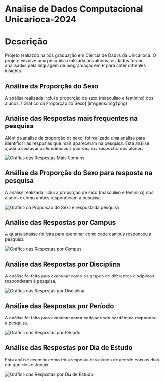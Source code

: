 # Analise de Dados Computacional Unicarioca-2024

# Descrição
Projeto realiazdo na pós graduação em Ciência de Dados da Unicarioca. O projeto envolve uma pesquisa realizada aos alunos, os dados foram analisados pela linguagem de programação em R para obter difrentes insights.

## Análise da Proporção do Sexo

A análise realizada inclui a proporção de sexo (masculino e feminino) dos alunos. 
![Gráfico da Proporção do Sexo] (imagens/img1.png)


## Análise das Respostas mais frequentes na pesquisa

Além da análise da proporção do sexo, foi realizada uma análise para identificar as respostas que mais apareceram na pesquisa. Esta análise ajuda a destacar as tendências e padrões nas respostas dos alunos.

![Gráfico das Respostas Mais Comuns](![img2](https://github.com/MatheusAmorim7/An-lise-de-Dados-Computacional---Unicarioca-2024/assets/168905464/4f35d09f-0be8-4de1-9b4b-9cd16a3ed641)
)

## Análise da Proporção do Sexo para resposta na pesquisa

A análise realizada inclui a proporção de sexo (masculino e feminino) dos alunos e como ambos responderam a pesquisa. 

![Gráfico da Proporção do Sexo e resposta da pesquisa](![img3](https://github.com/MatheusAmorim7/An-lise-de-Dados-Computacional---Unicarioca-2024/assets/168905464/5086194b-031e-466f-9226-7ea9f7a80569)
)

## Análise das Respostas por Campus

A quarta análise foi feita para examinar como cada campus respondeu à pesquisa. 

![Gráfico das Respostas por Campus](![img4](https://github.com/MatheusAmorim7/An-lise-de-Dados-Computacional---Unicarioca-2024/assets/168905464/18a04cbb-ea16-4da0-ad7a-6e3ec323d910)
)

## Análise das Respostas por Disciplina

A análise foi feita para examinar como os grupos de diferentes disciplinas responderam à pesquisa.

![Gráfico das Respostas por Disciplina](![img5](https://github.com/MatheusAmorim7/An-lise-de-Dados-Computacional---Unicarioca-2024/assets/168905464/db46508d-d3af-4843-9514-f03dc4ffe94e)
)

## Análise das Respostas por Período

A análise foi feita para examinar como cada período acadêmico respondeu à pesquisa. 

![Gráfico das Respostas por Período](![img6](https://github.com/MatheusAmorim7/An-lise-de-Dados-Computacional---Unicarioca-2024/assets/168905464/505d56c6-5789-4174-b5e5-1b3ee74a9d64)
)

## Análise das Respostas por Dia de Estudo

Esta análise examina como foi a resposta dos alunos de acordo com os dias em que eles estudam.

![Gráfico das Respostas por Dia de Estudo](![img7](https://github.com/MatheusAmorim7/An-lise-de-Dados-Computacional---Unicarioca-2024/assets/168905464/dc7fde5f-5736-48ef-8aab-d784054967a0)
)


